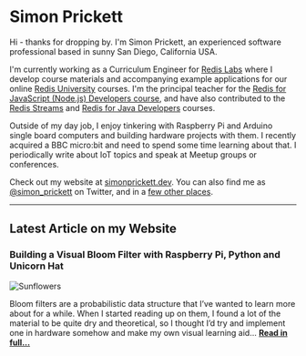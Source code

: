 # Simon Prickett

Hi - thanks for dropping by. I'm Simon Prickett, an experienced software professional based in sunny San Diego, California USA.

I'm currently working as a Curriculum Engineer for [Redis Labs](https://redislabs.com) where I develop course materials and accompanying example applications for our online [Redis University](https://university.redislabs.com) courses. I'm the principal teacher for the [Redis for JavaScript (Node.js) Developers course](https://university.redislabs.com/courses/ru102js/), and have also contributed to the [Redis Streams](https://university.redislabs.com/courses/ru202/) and [Redis for Java Developers](https://university.redislabs.com/courses/ru102j/) courses.

Outside of my day job, I enjoy tinkering with Raspberry Pi and Arduino single board computers and building hardware projects with them. I recently acquired a BBC micro:bit and need to spend some time learning about that. I periodically write about IoT topics and speak at Meetup groups or conferences.

Check out my website at [simonprickett.dev](https://simonprickett.dev).  You can also find me as [@simon_prickett](https://twitter.com/simon_prickett) on Twitter, and in a [few other places](https://simonprickett.dev/contact/).

---

## Latest Article on my Website

### Building a Visual Bloom Filter with Raspberry Pi, Python and Unicorn Hat

![Sunflowers](https://simonprickett.dev/assets/images/bloom_main.jpg)

Bloom filters are a probabilistic data structure that I’ve wanted to learn more about for a while. When I started reading up on them, I found a lot of the material to be quite dry and theoretical, so I thought I’d try and implement one in hardware somehow and make my own visual learning aid... **[Read in full...](https://simonprickett.dev/visual-bloom-filter-with-raspberry-pi/)**
